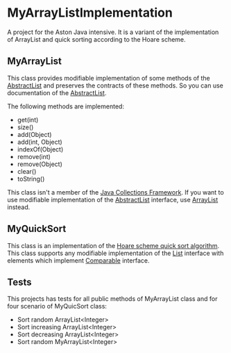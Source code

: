 # MyArrayListImplementation
A project for the Aston Java intensive. It is a variant of the implementation of ArrayList and quick sorting according to the Hoare scheme.

## MyArrayList

This class provides modifiable implementation of some methods of the 
[AbstractList](https://docs.oracle.com/en/java/javase/17/docs/api/java.base/java/util/AbstractList.html) and preserves the contracts of these methods. 
So you can use documentation of the [AbstractList](https://docs.oracle.com/en/java/javase/17/docs/api/java.base/java/util/AbstractList.html).

The following methods are implemented:
* get(int)
* size()
* add(Object)
* add(int, Object)
* indexOf(Object)
* remove(int)
* remove(Object)
* clear()
* toString()

This class isn't a member of the [Java Collections Framework](https://docs.oracle.com/javase/8/docs/api/java/util/Collections.html). 
If you want to use modifiable implementation of the [AbstractList](https://docs.oracle.com/en/java/javase/17/docs/api/java.base/java/util/AbstractList.html) interface, 
use [ArrayList](https://docs.oracle.com/en/java/javase/17/docs/api/java.base/java/util/ArrayList.html) instead.

## MyQuickSort

This class is an implementation of the [Hoare scheme quick sort algorithm](https://en.wikipedia.org/wiki/Quicksort#Hoare_partition_scheme).
This class supports any modifiable implementation of the [List](https://docs.oracle.com/en/java/javase/17/docs/api/java.base/java/util/List.html#indexOf(java.lang.Object)) interface 
with elements which implement [Comparable](https://docs.oracle.com/en/java/javase/17/docs/api/java.base/java/lang/Comparable.html) interface.

## Tests

This projects has tests for all public methods of MyArrayList class and for four scenario of MyQuicSort class:
* Sort random ArrayList\<Integer\>
* Sort increasing ArrayList\<Integer\>
* Sort decreasing ArrayList\<Integer\>
* Sort random MyArrayList\<Integer\>
